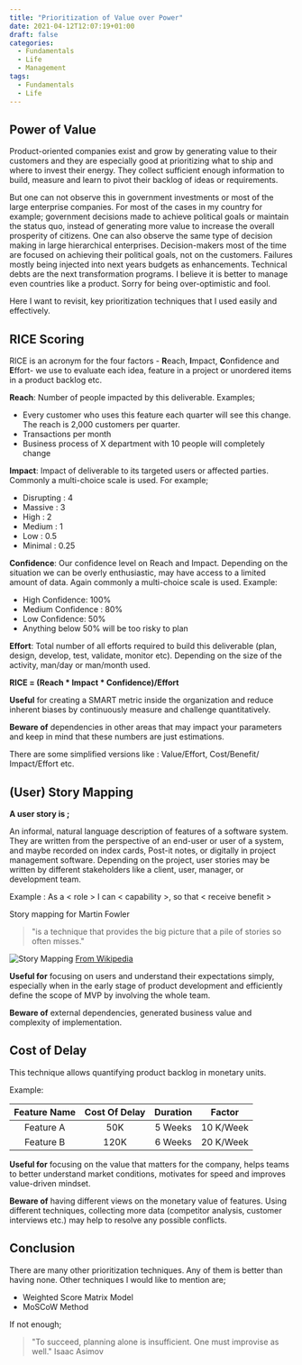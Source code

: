 ```yaml
---
title: "Prioritization of Value over Power"
date: 2021-04-12T12:07:19+01:00
draft: false
categories:
  - Fundamentals
  - Life
  - Management
tags:
  - Fundamentals
  - Life
---
```


## Power of Value

Product-oriented companies exist and grow by generating value to their customers and they are especially good at prioritizing what to ship and where to invest their energy. They collect sufficient enough information to build, measure and learn to pivot their backlog of ideas or requirements.

But one can not observe this in government investments or most of the large enterprise companies. For most of the cases in my country for example; government decisions made to achieve political goals or maintain the status quo, instead of generating more value to increase the overall prosperity of citizens. One can also observe the same type of decision making in large hierarchical enterprises. Decision-makers most of the time are focused on achieving their political goals, not on the customers. Failures mostly being injected into next years budgets as enhancements. Technical debts are the next transformation programs. I believe it is better to manage even countries like a product. Sorry for being over-optimistic and fool.

Here I want to revisit, key prioritization techniques that I used easily and effectively.

## RICE Scoring

RICE is an acronym for the four factors - **R**each, **I**mpact, **C**onfidence and **E**ffort- we use to evaluate each idea, feature in a project or unordered items in a product backlog etc.

**Reach**: Number of people impacted by this deliverable. Examples;

- Every customer who uses this feature each quarter will see this change. The reach is 2,000 customers per quarter.
- Transactions per month
- Business process of X department with 10 people will completely change

**Impact**: Impact of deliverable to its targeted users or affected parties. Commonly a multi-choice scale is used. For example;

- Disrupting : 4
- Massive : 3
- High : 2
- Medium : 1
- Low : 0.5
- Minimal : 0.25

**Confidence**: Our confidence level on Reach and Impact. Depending on the situation we can be overly enthusiastic, may have access to a limited amount of data. Again commonly a multi-choice scale is used.
Example:

- High Confidence: 100%
- Medium Confidence : 80%
- Low Confidence: 50%
- Anything below 50% will be too risky to plan

**Effort**: Total number of all efforts required to build this deliverable (plan, design, develop, test, validate, monitor etc). Depending on the size of the activity, man/day or man/month used.

**RICE = (Reach * Impact * Confidence)/Effort** 

**Useful** for creating a SMART metric inside the organization and reduce inherent biases by continuously measure and challenge quantitatively.

**Beware of** dependencies in other areas that may impact your parameters and keep in mind that these numbers are just estimations.

There are some simplified versions like : Value/Effort, Cost/Benefit/ Impact/Effort etc.

## (User) Story Mapping

**A user story is ;**

An informal, natural language description of features of a software system. They are written from the perspective of an end-user or user of a system, and maybe recorded on index cards, Post-it notes, or digitally in project management software. Depending on the project, user stories may be written by different stakeholders like a client, user, manager, or development team.

Example : As a < role > I can < capability >, so that < receive benefit >

Story mapping for Martin Fowler 
> "is a technique that provides the big picture that a pile of stories so often misses."

![Story Mapping](../../story-mapping.png)
[From Wikipedia][2]

**Useful for** focusing on users and understand their expectations simply, especially when in the early stage of product development and efficiently define the scope of MVP by involving the whole team. 

**Beware of** external dependencies, generated business value and complexity of implementation.

## Cost of Delay
This technique allows quantifying product backlog in monetary units.

Example: 

  Feature Name  | Cost Of Delay | Duration  | Factor 
  :-----------: | :-----------: | :-------: | :-----:  
  Feature A  | 50K | 5 Weeks| 10 K/Week
  Feature B  | 120K| 6 Weeks| 20 K/Week

**Useful for** focusing on the value that matters for the company, helps teams to better understand market conditions, motivates for speed and improves value-driven mindset. 

**Beware of** having different views on the monetary value of features. Using different techniques, collecting more data (competitor analysis, customer interviews etc.) may help to resolve any possible conflicts. 

## Conclusion
There are many other prioritization techniques. Any of them is better than having none. Other techniques I would like to mention are;

- Weighted Score Matrix Model
- MoSCoW Method

If not enough;

> "To succeed, planning alone is insufficient. One must improvise as well." Isaac Asimov

[1]: https://www.scaledagileframework.com/ "SAFe"
[2]: https://upload.wikimedia.org/wikipedia/commons/7/73/User_story_mapping.jpg "User Story Mapping"
